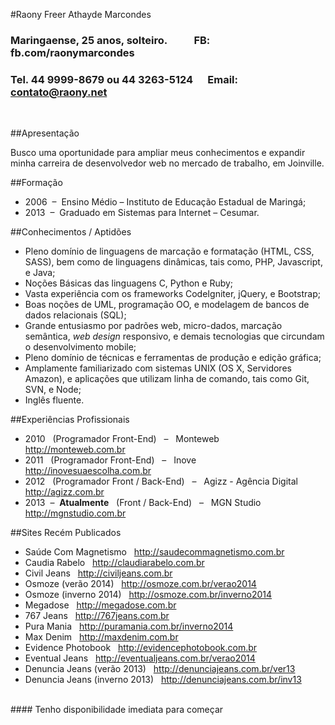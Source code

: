 
#Raony Freer Athayde Marcondes
### Maringaense, 25 anos, solteiro. &nbsp;&nbsp;&nbsp;&nbsp;&nbsp;&nbsp;&nbsp;&nbsp;&nbsp;&nbsp;FB: fb.com/raonymarcondes
### Tel. 44 9999-8679 ou 44 3263-5124 &nbsp;&nbsp;&nbsp;&nbsp;&nbsp;Email: contato@raony.net
<br />

##Apresentação

Busco uma oportunidade para ampliar meus conhecimentos e expandir minha carreira de desenvolvedor web no mercado de trabalho, em Joinville.

##Formação

- 2006 &nbsp;–&nbsp; Ensino Médio – Instituto de Educação Estadual de Maringá;
- 2013 &nbsp;–&nbsp; Graduado em Sistemas para Internet – Cesumar.

##Conhecimentos / Aptidões

- Pleno domínio de linguagens de marcação e formatação (HTML, CSS, SASS), bem como de linguagens dinâmicas, tais como, PHP, Javascript, e Java;
- Noções Básicas das linguagens C, Python e Ruby;
- Vasta experiência com os frameworks CodeIgniter, jQuery, e Bootstrap;
- Boas noções de UML, programação OO, e modelagem de bancos de dados relacionais (SQL);
- Grande entusiasmo por padrões web, micro-dados, marcação semântica, *web design* responsivo, e demais tecnologias que circundam o desenvolvimento mobile;
- Pleno domínio de técnicas e ferramentas de produção e edição gráfica;
- Amplamente familiarizado com sistemas UNIX (OS X, Servidores Amazon), e aplicações que utilizam linha de comando, tais como Git, SVN, e Node;
- Inglês fluente.

##Experiências Profissionais

- 2010 &nbsp;&nbsp;(Programador Front-End) &nbsp;&nbsp;–&nbsp;&nbsp; Monteweb&nbsp;&nbsp; <http://monteweb.com.br>
- 2011 &nbsp;&nbsp;(Programador Front-End) &nbsp;&nbsp;–&nbsp;&nbsp; Inove&nbsp;&nbsp; <http://inovesuaescolha.com.br>
- 2012 &nbsp;&nbsp;(Programador Front / Back-End) &nbsp;&nbsp;–&nbsp;&nbsp; Agizz - Agência Digital&nbsp;&nbsp; <http://agizz.com.br>
- 2013 &nbsp;–&nbsp; **Atualmente** &nbsp;&nbsp;(Front / Back-End) &nbsp;&nbsp;–&nbsp;&nbsp; MGN Studio&nbsp;&nbsp; <http://mgnstudio.com.br>

##Sites Recém Publicados

- Saúde Com Magnetismo &nbsp;&nbsp;<http://saudecommagnetismo.com.br>
- Caudia Rabelo &nbsp;&nbsp;<http://claudiarabelo.com.br>
- Civil Jeans &nbsp;&nbsp;<http://civiljeans.com.br>
- Osmoze (verão 2014) &nbsp;&nbsp;<http://osmoze.com.br/verao2014>
- Osmoze (inverno 2014) &nbsp;&nbsp;<http://osmoze.com.br/inverno2014>
- Megadose &nbsp;&nbsp;<http://megadose.com.br>
- 767 Jeans &nbsp;&nbsp;<http://767jeans.com.br>
- Pura Mania &nbsp;&nbsp;<http://puramania.com.br/inverno2014>
- Max Denim &nbsp;&nbsp;<http://maxdenim.com.br>
- Evidence Photobook &nbsp;&nbsp;<http://evidencephotobook.com.br>
- Eventual Jeans &nbsp;&nbsp;<http://eventualjeans.com.br/verao2014>
- Denuncia Jeans (verão 2013) &nbsp;&nbsp;<http://denunciajeans.com.br/ver13>
- Denuncia Jeans (inverno 2013) &nbsp;&nbsp;<http://denunciajeans.com.br/inv13>

<br />
#### Tenho disponibilidade imediata para começar
<br />
